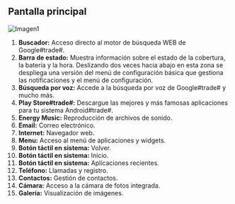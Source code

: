 ## Pantalla principal

![Imagen1](http://static.energysistem.com/images/manuals/42500/5710f37e991bc.jpg)

1. **Buscador:** Acceso directo al motor de búsqueda WEB de Google#trade#.
2. **Barra de estado:** Muestra información sobre el estado de la cobertura, la batería y la hora. Deslizando dos veces hacia abajo en esta zona se despliega una versión del menú de configuración básica que gestiona las notificaciones y el menú de configuración.
3. **Búsqueda por voz:** Accede a la búsqueda por voz de Google#trade# y mucho más.
4. **Play Store#trade#:** Descargue las mejores y más famosas aplicaciones para tu sistema Android#trade#.
5. **Energy Music:** Reproducción de archivos de sonido.
6. **Email:** Correo electrónico.
7. **Internet:** Navegador web.
8. **Menu:** Acceso al menú de aplicaciones y widgets.
9. **Botón táctil en sistema:** Volver.
10. **Botón táctil en sistema:** Inicio.
11. **Botón táctil en sistema:** Aplicaciones recientes.
12. **Teléfono:** Llamadas y registro.
13. **Contactos:** Gestión de contactos.
14. **Cámara:** Acceso a la cámara de fotos integrada.
15. **Galería:** Visualización de imágenes.
